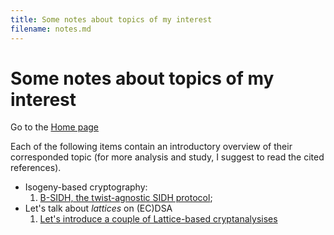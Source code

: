 ```yaml
---
title: Some notes about topics of my interest
filename: notes.md
--- 
```


# Some notes about topics of my interest

Go to the [Home page](index.md)

Each of the following items contain an introductory overview of their corresponded topic (for more analysis and study, I suggest to read the cited references).

* Isogeny-based cryptography:
	1. [B-SIDH, the twist-agnostic SIDH protocol](notes/bsidh.md);
* Let's talk about _lattices_ on (EC)DSA
	1. [Let's introduce a couple of Lattice-based cryptanalysises](notes/lattices-at-work.md)

<!--
	1. [CSIDH, the Commutative SIDH protocol](notes.md) 
	<br><label for="file">TBA:</label><progress id="file" value="30" max="100"> 30% </progress>;
	1. [The Supersingular Isogeny Diffie-Hellman protocol](notes.md) 
	<br><label for="file">TBA:</label><progress id="file" value="5" max="100"> 5% </progress>;
-->
<!--<br><label for="file">TBA:</label><progress id="file" value="15" max="100"> 15% </progress>;-->
<!--1. [CSIDH, the Commutative SIDH protocol](notes/csidh.md);-->
